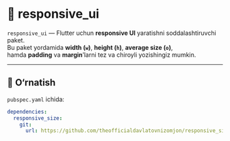 # 📐 responsive_ui

`responsive_ui` — Flutter uchun **responsive UI** yaratishni soddalashtiruvchi paket.  
Bu paket yordamida **width (`w`)**, **height (`h`)**, **average size (`o`)**,  
hamda **padding** va **margin**’larni tez va chiroyli yozishingiz mumkin.

---

## 🚀 O‘rnatish

`pubspec.yaml` ichida:

```yaml
dependencies:
  responsive_size:
    git:
      url: https://github.com/theofficialdavlatovnizomjon/responsive_size.git
